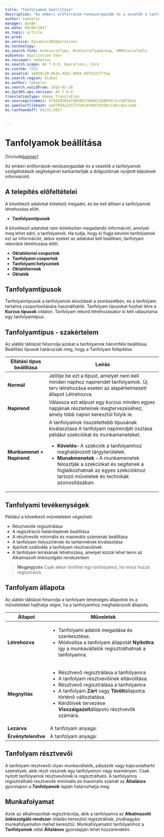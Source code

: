 ```yaml
---
title: "Tanfolyamok beállítása"
description: "Az emberi erőforrások-rendszergazdák és a vezetők a tanfolyamok szolgáltatások segítségével karbantartják a dolgozóknak nyújtott képzések információit."
author: twheeloc
manager: AnnBe
ms.date: 04/04/2017
ms.topic: article
ms.prod: 
ms.service: Dynamics365Operations
ms.technology: 
ms.search.form: HcmCourseType, HcmCourseTypeGroup, HRMCourseTable
audience: Application User
ms.reviewer: twheeloc
ms.search.scope: AX 7.0.0, Operations, Core
ms.custom: 7532
ms.assetid: a6950c29-8b3e-45b2-9084-ddfb1317ffaa
ms.search.region: Global
ms.author: twheeloc
ms.search.validFrom: 2016-02-28
ms.dyn365.ops.version: AX 7.0.0
translationtype: Human Translation
ms.sourcegitcommit: 6f4429202efd0506378d681188035c5cc69f56a1
ms.openlocfilehash: aa97950a22572fb4c934687b550c13dcc8acce0d
ms.lasthandoff: 03/31/2017


---
```


# <a name="set-up-training-courses"></a>Tanfolyamok beállítása

[!include[banner](includes/banner.md)]


Az emberi erőforrások-rendszergazdák és a vezetők a tanfolyamok szolgáltatások segítségével karbantartják a dolgozóknak nyújtott képzések információit.

 <a name="set-up-prerequisites"></a> A telepítés előfeltételei
---------------------

A következő adatokat kötelező megadni, és be kell állítani a tanfolyamok létrehozása előtt.
-   **Tanfolyamtípusok**

A következő adatokat nem kötelezően megadandó információt, amelyet meg lehet adni, a tanfolyamok. Ha tudja, hogy ki fogja bevinni tanfolyamok ezt az információt, akkor ezeket az adatokat kell beállítani, tanfolyam rekordok létrehozása előtt.
-   **Oktatótermi csoportok**
-   **Tanfolyami csoportok**
-   **Tanfolyami helyszínek**
-   **Oktatótermek**
-   **Oktatók**

## <a name="course-types"></a>Tanfolyamtípusok
Tanfolyamtípusok a tanfolyamok elosztását a szerkezetben, és a tanfolyam tartalma csoportosítására használhatók. Tanfolyam típusokat hozhat létre a **Kurzus típusok** oldalon. Tanfolyam rekord létrehozásakor ki kell választania egy tanfolyamtípus.

## <a name="course-setup-type"></a>Tanfolyamtípus - szakértelem
Az alábbi táblázat felsorolja azokat a tanfolyamok háromféle beállítása. Beállítási típusok határozzák meg, hogy a Tanfolyam felépítése.

<table>
<thead>
<tr class="header">
<th>Ellátási típus beállítása</th>
<th>Leírás</th>
</tr>
</thead>
<tbody>
<tr class="odd">
<td><strong>Normál</strong></td>
<td>Jelölje be ezt a típust, amelyet nem kell minden naphoz napirendet tanfolyamok. Új terv létrehozása esetén az alapértelmezett állapot Létrehozva.</td>
</tr>
<tr class="even">
<td><strong>Napirend</strong></td>
<td>Válassza ezt atípust egy kurzus minden egyes napjának részleteinek megtervezéséhez, amely több napon keresztül folyik le.</td>
</tr>
<tr class="odd">
<td><strong>Munkamenet + Napirend</strong></td>
<td>A tanfolyamok összetettebb típusának kiválasztása A tanfolyam napirendjét osztása például szekciókat és munkameneteket.
<ul>
<li><strong>Követés</strong>– A szekciók a tanfolyamhoz meghatározott tárgyterületek.</li>
<li><strong>Munakmenetek</strong> – A munkamenetek felosztják a szekciókat és segítenek a foglalkozhatnak az egyes szekciókhoz tartozó műveletek és technikák azonosításában.</li>
</ul></td>
</tr>
</tbody>
</table>

## <a name="course-tasks"></a>Tanfolyami tevékenységek
Például a következő műveleteket végezheti:
-   Résztvevők regisztrálása
-   A regisztráció határidejének beállítása
-   A résztvevők minimális és maximális számának beállítása
-   A tanfolyam helyszínének és tantermének kiválasztása
-   Ajánlott szállodák a tanfolyam résztvevőinek
-   A tanfolyam leírásának létrehozása, amelyet közzé lehet tenni az Alkalmazott önkiszolgáló rendszerben

  >**Megjegyzés** Csak akkor törölhet egy tanfolyamot, ha nincs hozzá regisztráció. 
    
## <a name="course-statuses"></a>Tanfolyam állapota
Az alábbi táblázat felsorolja a tanfolyam lehetséges állapotok és a műveleteket hajthatja végre, ha a tanfolyamhoz meghatározott állapota.

<table>
<thead>
<tr class="header">
<th>Állapot</th>
<th>Műveletek</th>
</tr>
</thead>
<tbody>
<tr class="odd">
<td><strong>Létrehozva</strong></td>
<td><ul>
<li>Tanfolyami adatok megadása és szerkesztése.</li>
<li>Módosítsa a tanfolyam állapotát <strong>Nyitottra</strong> így a munkavállalók regisztrálhatnak a tanfolyamra.</li>
</ul></td>
</tr>
<tr class="even">
<td><strong>Megnyitás</strong></td>
<td><ul>
<li>Résztvevő regisztrálása a tanfolyamra</li>
<li>A tanfolyam résztvevőinek eltávolítása.</li>
<li>Résztvevő regisztrálása a tanfolyamra</li>
<li>A tanfolyam<strong> Zárt</strong> vagy <strong>Törölt</strong>állapotra történő változtatása.</li>
<li>Kérdőívek tervezése <strong>Visszaigazolt</strong>állapotú résztvevők számára.</li>
</ul></td>
</tr>
<tr class="odd">
<td><strong>Lezárva</strong></td>
<td>A tanfolyam anyaga:</td>
</tr>
<tr class="even">
<td><strong>Érvénytelenítve</strong></td>
<td>A tanfolyam anyaga:</td>
</tr>
</tbody>
</table>

## <a name="course-participants"></a>Tanfolyam résztvevői
A tanfolyam résztvevői olyan munkavállalók, pályázók vagy kapcsolattartó személyek, akik részt vesznek egy tanfolyamon vagy eseményen. Csak nyitott tanfolyamok résztvevőinek is regisztrálható. A tanfolyamra regisztrálható résztvevők minimális és maximális számát az **Általános** gyorslapon a **Tanfolyamok** lapján határozhatja meg.

<a name="workflow"></a>Munkafolyamat
--------

Azok az alkalmazottak regisztrációja, akik a tanfolyamra az **Alkalmazotti önkiszolgáló rendszer** oldalán keresztül regisztrálnak, jóváhagyási munkafolyamaton mehet keresztül.  Munkafolyamatot tanfolyamhoz a **Tanfolyamok** oldal **Általános** gyorslapján lehet hozzárendelni.






